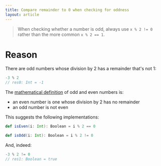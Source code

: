 ```yaml
---
title: Compare remainder to 0 when checking for oddness
layout: article
---
```


> When checking whether a number is odd, always use `x % 2 != 0` rather than the more common `x % 2 == 1`.

# Reason

There are odd numbers whose division by 2 has a remainder that's not 1:

```scala
-3 % 2
// res0: Int = -1
```

The [mathematical definition](https://en.wikipedia.org/wiki/Parity_(mathematics)) of odd and even numbers is:
* an even number is one whose division by 2 has no remainder
* an odd number is not even

This suggests the following implementations:

```scala
def isEven(i: Int): Boolean = i % 2 == 0

def isOdd(i: Int): Boolean = i % 2 != 0
```

And, indeed:

```scala
-3 % 2 != 0
// res1: Boolean = true
```
